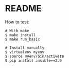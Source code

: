 # README

How to test:

```
# With make
$ make install
$ make run_basic

# Install manually
$ virtualenv myenv
$ source myenv/bin/activate
$ pip install ansible==2.9
```
